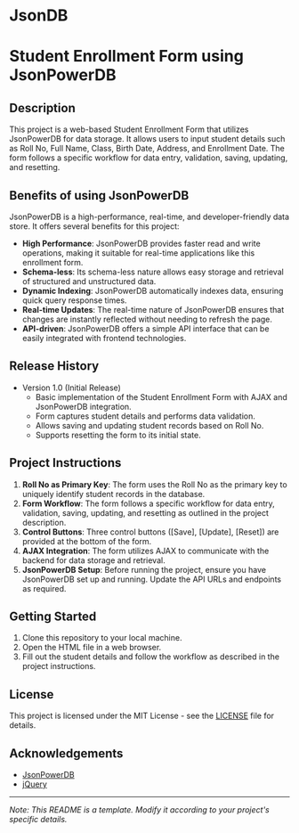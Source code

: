 # JsonDB
# Student Enrollment Form using JsonPowerDB

## Description
This project is a web-based Student Enrollment Form that utilizes JsonPowerDB for data storage. It allows users to input student details such as Roll No, Full Name, Class, Birth Date, Address, and Enrollment Date. The form follows a specific workflow for data entry, validation, saving, updating, and resetting.

## Benefits of using JsonPowerDB
JsonPowerDB is a high-performance, real-time, and developer-friendly data store. It offers several benefits for this project:
- **High Performance**: JsonPowerDB provides faster read and write operations, making it suitable for real-time applications like this enrollment form.
- **Schema-less**: Its schema-less nature allows easy storage and retrieval of structured and unstructured data.
- **Dynamic Indexing**: JsonPowerDB automatically indexes data, ensuring quick query response times.
- **Real-time Updates**: The real-time nature of JsonPowerDB ensures that changes are instantly reflected without needing to refresh the page.
- **API-driven**: JsonPowerDB offers a simple API interface that can be easily integrated with frontend technologies.

## Release History
- Version 1.0 (Initial Release)
    - Basic implementation of the Student Enrollment Form with AJAX and JsonPowerDB integration.
    - Form captures student details and performs data validation.
    - Allows saving and updating student records based on Roll No.
    - Supports resetting the form to its initial state.

## Project Instructions
1. **Roll No as Primary Key**: The form uses the Roll No as the primary key to uniquely identify student records in the database.
2. **Form Workflow**: The form follows a specific workflow for data entry, validation, saving, updating, and resetting as outlined in the project description.
3. **Control Buttons**: Three control buttons ([Save], [Update], [Reset]) are provided at the bottom of the form.
4. **AJAX Integration**: The form utilizes AJAX to communicate with the backend for data storage and retrieval.
5. **JsonPowerDB Setup**: Before running the project, ensure you have JsonPowerDB set up and running. Update the API URLs and endpoints as required.

## Getting Started
1. Clone this repository to your local machine.
2. Open the HTML file in a web browser.
3. Fill out the student details and follow the workflow as described in the project instructions.

## License
This project is licensed under the MIT License - see the [LICENSE](LICENSE) file for details.

## Acknowledgements
- [JsonPowerDB](http://login2explore.com/jpdb/)
- [jQuery](https://jquery.com/)

---

*Note: This README is a template. Modify it according to your project's specific details.*
